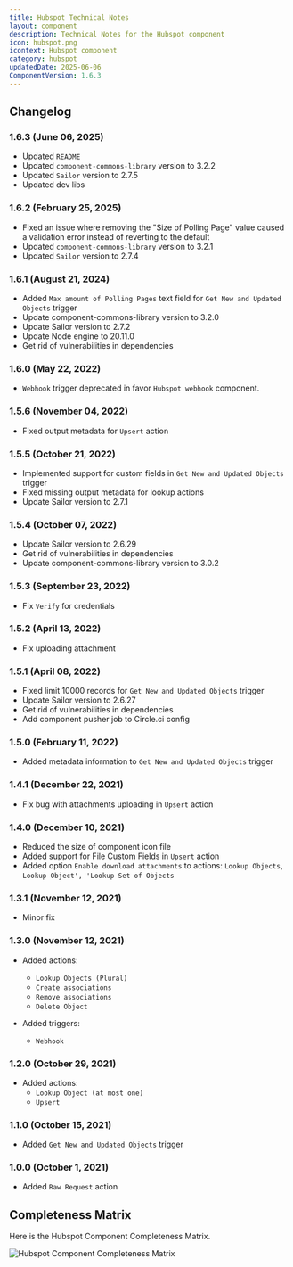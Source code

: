 ```yaml
---
title: Hubspot Technical Notes
layout: component
description: Technical Notes for the Hubspot component
icon: hubspot.png
icontext: Hubspot component
category: hubspot
updatedDate: 2025-06-06
ComponentVersion: 1.6.3
---
```


## Changelog

### 1.6.3 (June 06, 2025)

* Updated `README`
* Updated `component-commons-library` version to 3.2.2
* Updated `Sailor` version to 2.7.5
* Updated dev libs

### 1.6.2 (February 25, 2025)

* Fixed an issue where removing the "Size of Polling Page" value caused a validation error instead of reverting to the default
* Updated `component-commons-library` version to 3.2.1
* Updated `Sailor` version to 2.7.4

### 1.6.1 (August 21, 2024)

* Added `Max amount of Polling Pages` text field for `Get New and Updated Objects` trigger
* Update component-commons-library version to 3.2.0
* Update Sailor version to 2.7.2
* Update Node engine to 20.11.0
* Get rid of vulnerabilities in dependencies

### 1.6.0 (May 22, 2022)

* `Webhook` trigger deprecated in favor `Hubspot webhook` component.

### 1.5.6 (November 04, 2022)

* Fixed output metadata for `Upsert` action

### 1.5.5 (October 21, 2022)

* Implemented support for custom fields in `Get New and Updated Objects` trigger
* Fixed missing output metadata for lookup actions
* Update Sailor version to 2.7.1

### 1.5.4 (October 07, 2022)

* Update Sailor version to 2.6.29
* Get rid of vulnerabilities in dependencies
* Update component-commons-library version to 3.0.2

### 1.5.3 (September 23, 2022)

* Fix `Verify` for credentials

### 1.5.2 (April 13, 2022)

* Fix uploading attachment

### 1.5.1 (April 08, 2022)

* Fixed limit 10000 records for `Get New and Updated Objects` trigger
* Update Sailor version to 2.6.27
* Get rid of vulnerabilities in dependencies
* Add component pusher job to Circle.ci config

### 1.5.0 (February 11, 2022)

- Added metadata information to `Get New and Updated Objects` trigger

### 1.4.1 (December 22, 2021)

- Fix bug with attachments uploading in `Upsert` action

### 1.4.0 (December 10, 2021)

- Reduced the size of component icon file
- Added support for File Custom Fields in `Upsert` action
- Added option `Enable download attachments` to actions: `Lookup Objects`, `Lookup Object', 'Lookup Set of Objects`

### 1.3.1 (November 12, 2021)

- Minor fix

### 1.3.0 (November 12, 2021)

- Added actions:
  - `Lookup Objects (Plural)`
  - `Create associations`
  - `Remove associations`
  - `Delete Object`

- Added triggers:
  - `Webhook`

### 1.2.0 (October 29, 2021)

- Added actions:
  - `Lookup Object (at most one)`
  - `Upsert`

### 1.1.0 (October 15, 2021)

- Added `Get New and Updated Objects` trigger

### 1.0.0 (October 1, 2021)

- Added `Raw Request` action

## Completeness Matrix

Here is the Hubspot Component Completeness Matrix.

![Hubspot Component Completeness Matrix](https://user-images.githubusercontent.com/30211658/137831852-a998bf9e-52e6-4b19-9db7-d8e9e9f206e3.PNG)
